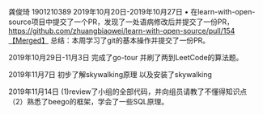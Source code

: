 龚俊琦 1901210389
2019年10月20日-2019年10月27日
•	 在learn-with-open-source项目中提交了一个PR，发现了一处语病修改后并提交了一份PR，https://github.com/zhuangbiaowei/learn-with-open-source/pull/154【Merged】
总结：本周学习了git的基本操作并提交了一份PR。


2019年10月29日-11月3日
完成了go-tour 并刷了两到LeetCode的算法题。


2019年11月7日
初步了解skywalking原理 以及安装了skywalking


2019年11月14日
(1)review了小组的全部代码，并向组员请教了不懂得知识点
（2）熟悉了beego的框架，学会了一些SQL原理。



